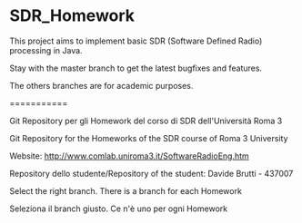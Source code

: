 SDR_Homework
============

This project aims to implement basic SDR (Software Defined Radio) processing in Java.

Stay with the master branch to get the latest bugfixes and features.

The others branches are for academic purposes.

===========

Git Repository per gli Homework del corso di SDR dell'Università Roma 3

Git Repository for the Homeworks of the SDR course of Roma 3 University

Website: http://www.comlab.uniroma3.it/SoftwareRadioEng.htm

Repository dello studente/Repository of the student: Davide Brutti - 437007

Select the right branch. There is a branch for each Homework

Seleziona il branch giusto. Ce n'è uno per ogni Homework
